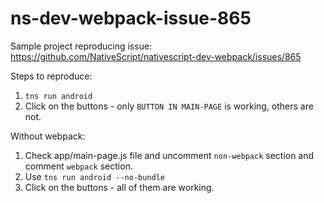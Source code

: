 # ns-dev-webpack-issue-865

Sample project reproducing issue: https://github.com/NativeScript/nativescript-dev-webpack/issues/865

Steps to reproduce:
1. `tns run android`
2. Click on the buttons - only `BUTTON IN MAIN-PAGE` is working, others are not.

Without webpack:
1. Check app/main-page.js file and uncomment `non-webpack` section and comment `webpack` section.
2. Use `tns run android --no-bundle`
3. Click on the buttons - all of them are working.